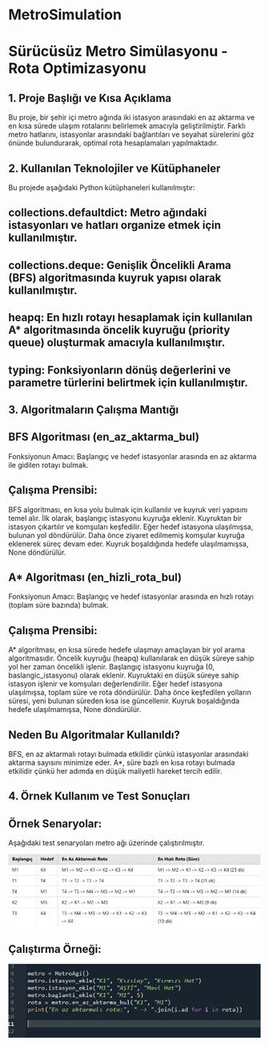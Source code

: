# MetroSimulation

# Sürücüsüz Metro Simülasyonu - Rota Optimizasyonu

## 1. Proje Başlığı ve Kısa Açıklama

Bu proje, bir şehir içi metro ağında iki istasyon arasındaki en az aktarma ve en kısa sürede ulaşım rotalarını belirlemek amacıyla geliştirilmiştir. Farklı metro hatlarını, istasyonlar arasındaki bağlantıları ve seyahat sürelerini göz önünde bulundurarak, optimal rota hesaplamaları yapılmaktadır.

## 2. Kullanılan Teknolojiler ve Kütüphaneler

Bu projede aşağıdaki Python kütüphaneleri kullanılmıştır:
## collections.defaultdict: Metro ağındaki istasyonları ve hatları organize etmek için kullanılmıştır.
## collections.deque: Genişlik Öncelikli Arama (BFS) algoritmasında kuyruk yapısı olarak kullanılmıştır.
## heapq: En hızlı rotayı hesaplamak için kullanılan A* algoritmasında öncelik kuyruğu (priority queue) oluşturmak amacıyla kullanılmıştır.
## typing: Fonksiyonların dönüş değerlerini ve parametre türlerini belirtmek için kullanılmıştır.

## 3. Algoritmaların Çalışma Mantığı

## BFS Algoritması (en_az_aktarma_bul)
Fonksiyonun Amacı: Başlangıç ve hedef istasyonlar arasında en az aktarma ile gidilen rotayı bulmak.
## Çalışma Prensibi:
BFS algoritması, en kısa yolu bulmak için kullanılır ve kuyruk veri yapısını temel alır.
İlk olarak, başlangıç istasyonu kuyruğa eklenir.
Kuyruktan bir istasyon çıkartılır ve komşuları keşfedilir.
Eğer hedef istasyona ulaşılmışsa, bulunan yol döndürülür.
Daha önce ziyaret edilmemiş komşular kuyruğa eklenerek süreç devam eder.
Kuyruk boşaldığında hedefe ulaşılmamışsa, None döndürülür.

## A* Algoritması (en_hizli_rota_bul)
Fonksiyonun Amacı: Başlangıç ve hedef istasyonlar arasında en hızlı rotayı (toplam süre bazında) bulmak.
## Çalışma Prensibi:
A* algoritması, en kısa sürede hedefe ulaşmayı amaçlayan bir yol arama algoritmasıdır.
Öncelik kuyruğu (heapq) kullanılarak en düşük süreye sahip yol her zaman öncelikli işlenir.
Başlangıç istasyonu kuyruğa (0, baslangic_istasyonu) olarak eklenir.
Kuyruktaki en düşük süreye sahip istasyon işlenir ve komşuları değerlendirilir.
Eğer hedef istasyona ulaşılmışsa, toplam süre ve rota döndürülür.
Daha önce keşfedilen yolların süresi, yeni bulunan süreden kısa ise güncellenir.
Kuyruk boşaldığında hedefe ulaşılmamışsa, None döndürülür.

## Neden Bu Algoritmalar Kullanıldı?

BFS, en az aktarmalı rotayı bulmada etkilidir çünkü istasyonlar arasındaki aktarma sayısını minimize eder.
A*, süre bazlı en kısa rotayı bulmada etkilidir çünkü her adımda en düşük maliyetli hareket tercih edilir.

## 4. Örnek Kullanım ve Test Sonuçları

## Örnek Senaryolar:
Aşağıdaki test senaryoları metro ağı üzerinde çalıştırılmıştır.

![Örnek Senaryolar](https://raw.githubusercontent.com/gamzebacak/MetroSimulation/399aeddba67b60e0e2624c871960704327c339a8/Test%20Sonu%C3%A7lar%C4%B1.jpeg)

## Çalıştırma Örneği:

![Örnek Kod](https://github.com/gamzebacak/MetroSimulation/blob/main/%C3%87al%C4%B1%C5%9Ft%C4%B1rma%20%C3%96rne%C4%9Fi.jpeg?raw=true)
